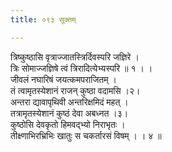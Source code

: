 ```yaml
---
title: ०९३ सूक्तम्

---
```

त्रिष्कुष्ठासि वृत्राज्जातस्त्रिर्दिवस्परि जज्ञिरे ।  
त्रिः सोमाज्जज्ञिषे त्वं त्रिरादित्येभ्यस्परि ॥ १ । ।  
जीवलं नघारिषं जयत्कमपराजितम् ।  
तं त्वामृतस्येशानं राजन् कुष्ठा वदामसि ।२।  
अन्तरा द्यावापृथिवी अन्तरिक्षमिदं महत् ।  
तत्रामृतस्येशानं कुष्ठं देवा अबध्नत ।३।  
कुष्ठोसि देवकृतो हिमवद्भ्यो निराभृतः ।  
तीक्ष्णाभिरभ्रिभिः खातुः स चकर्तारसं विषम् । । ४ ॥  
